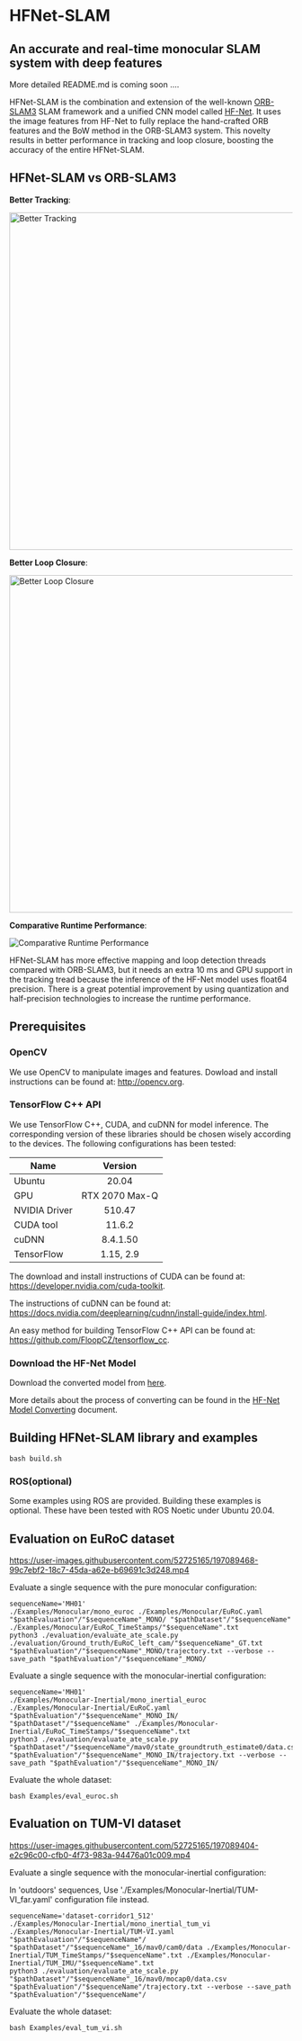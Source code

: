# HFNet-SLAM

## An accurate and real-time monocular SLAM system with deep features

More detailed README.md is coming soon ....

HFNet-SLAM is the combination and extension of the well-known [ORB-SLAM3](https://github.com/UZ-SLAMLab/ORB_SLAM3) SLAM framework and a unified CNN model called [HF-Net](https://github.com/ethz-asl/hfnet). It uses the image features from HF-Net to fully replace the hand-crafted ORB features and the BoW method in the ORB-SLAM3 system. This novelty results in better performance in tracking and loop closure, boosting the accuracy of the entire HFNet-SLAM.

## HFNet-SLAM vs ORB-SLAM3

**Better Tracking**:

<img src="https://user-images.githubusercontent.com/52725165/197087949-21196670-335e-4ea9-ac12-f226521da691.png" width="600" title="Better Tracking">

**Better Loop Closure**:

<img src="https://user-images.githubusercontent.com/52725165/197088191-1d01fe8a-02ef-4002-8eeb-3c312ef48eb4.png" width="600" title="Better Loop Closure">

**Comparative Runtime Performance**:

<img src="https://user-images.githubusercontent.com/52725165/197371705-e437adc0-ed47-4bb7-a3db-ff0a091b2568.png" title="Comparative Runtime Performance">

HFNet-SLAM has more effective mapping and loop detection threads compared with ORB-SLAM3, but it needs an extra 10 ms and GPU support in the tracking tread because the inference of the HF-Net model uses float64 precision. There is a great potential improvement by using quantization and half-precision technologies to increase the runtime performance.

## Prerequisites

### OpenCV

We use OpenCV to manipulate images and features. Dowload and install instructions can be found at: http://opencv.org.

### TensorFlow C++ API

We use TensorFlow C++, CUDA, and cuDNN for model inference. The corresponding version of these libraries should be chosen wisely according to the devices. The following configurations has been tested:

| Name   | Version  |
| --------   | :-------:  |
| Ubuntu | 20.04     |
| GPU     | RTX 2070 Max-Q   |
| NVIDIA Driver   |  510.47  |
| CUDA tool  |  11.6.2 |
| cuDNN | 8.4.1.50 |
| TensorFlow | 1.15, 2.9 |

The download and install instructions of CUDA can be found at: https://developer.nvidia.com/cuda-toolkit.

The instructions of cuDNN can be found at: https://docs.nvidia.com/deeplearning/cudnn/install-guide/index.html.

An easy method for building TensorFlow C++ API can be found at: https://github.com/FloopCZ/tensorflow_cc.

### Download the HF-Net Model

Download the converted model from [here](https://drive.google.com/file/d/1vBmC5t3NDIBULh8xeM2A_Qs2aDlaMAOz/view?usp=share_link).

More details about the process of converting can be found in the [HF-Net Model Converting](hfnet/README.md) document.

## Building HFNet-SLAM library and examples

```
bash build.sh
```

### ROS(optional)

Some examples using ROS are provided. Building these examples is optional. These have been tested with ROS Noetic under Ubuntu 20.04.

## Evaluation on EuRoC dataset

https://user-images.githubusercontent.com/52725165/197089468-99c7ebf2-18c7-45da-a62e-b69691c3d248.mp4

Evaluate a single sequence with the pure monocular configuration:

```
sequenceName='MH01'
./Examples/Monocular/mono_euroc ./Examples/Monocular/EuRoC.yaml "$pathEvaluation"/"$sequenceName"_MONO/ "$pathDataset"/"$sequenceName" ./Examples/Monocular/EuRoC_TimeStamps/"$sequenceName".txt
python3 ./evaluation/evaluate_ate_scale.py ./evaluation/Ground_truth/EuRoC_left_cam/"$sequenceName"_GT.txt "$pathEvaluation"/"$sequenceName"_MONO/trajectory.txt --verbose --save_path "$pathEvaluation"/"$sequenceName"_MONO/
```

Evaluate a single sequence with the monocular-inertial configuration:

```
sequenceName='MH01'
./Examples/Monocular-Inertial/mono_inertial_euroc ./Examples/Monocular-Inertial/EuRoC.yaml "$pathEvaluation"/"$sequenceName"_MONO_IN/ "$pathDataset"/"$sequenceName" ./Examples/Monocular-Inertial/EuRoC_TimeStamps/"$sequenceName".txt
python3 ./evaluation/evaluate_ate_scale.py "$pathDataset"/"$sequenceName"/mav0/state_groundtruth_estimate0/data.csv "$pathEvaluation"/"$sequenceName"_MONO_IN/trajectory.txt --verbose --save_path "$pathEvaluation"/"$sequenceName"_MONO_IN/
```

Evaluate the whole dataset:

```
bash Examples/eval_euroc.sh
```

## Evaluation on TUM-VI dataset

https://user-images.githubusercontent.com/52725165/197089404-e2c96c00-cfb0-4f73-983a-94476a01c009.mp4

Evaluate a single sequence with the monocular-inertial configuration:

In 'outdoors' sequences, Use './Examples/Monocular-Inertial/TUM-VI_far.yaml' configuration file instead.

```
sequenceName='dataset-corridor1_512'
./Examples/Monocular-Inertial/mono_inertial_tum_vi ./Examples/Monocular-Inertial/TUM-VI.yaml "$pathEvaluation"/"$sequenceName"/ "$pathDataset"/"$sequenceName"_16/mav0/cam0/data ./Examples/Monocular-Inertial/TUM_TimeStamps/"$sequenceName".txt ./Examples/Monocular-Inertial/TUM_IMU/"$sequenceName".txt
python3 ./evaluation/evaluate_ate_scale.py "$pathDataset"/"$sequenceName"_16/mav0/mocap0/data.csv "$pathEvaluation"/"$sequenceName"/trajectory.txt --verbose --save_path "$pathEvaluation"/"$sequenceName"/
```

Evaluate the whole dataset:

```
bash Examples/eval_tum_vi.sh
```

